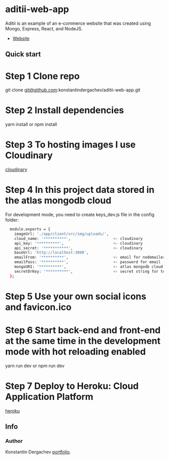 # aditii-web-app

Aditii is an example of an e-commerce website that was created using Mongo, Express, React, and NodeJS.

- [Website](http://aditii.herokuapp.com)

## Quick start

# Step 1 Clone repo
git clone git@github.com:konstantindergachev/aditii-web-app.git

# Step 2 Install dependencies
yarn install or npm install

# Step 3 To hosting images I use Cloudinary 
[cloudinary](https://cloudinary.com/)
# Step 4 In this project data stored in the atlas mongodb cloud
For development mode, you need to create keys_dev.js file in the config folder:
```sh
  module.exports = {
    imageUrl: './app/client/src/img/uploads/',
    cloud_name: '**********',                   <- cloudinary
    api_key: '**********',                      <- cloudinary
    api_secret: '***********',                  <- cloudinary
    baseUrl: 'http://localhost:3000',
    emailFrom: '**********',                    <- email for nodemailer
    emailPass: '**********',                    <- password for email
    mongoURI: '**********',                     <- atlas mongodb cloud
    secretOrKey: '**********',                  <- secret string for token bcrypt
  };
```
# Step 5 Use your own social icons and favicon.ico
# Step 6 Start back-end and front-end at the same time in the development mode with hot reloading enabled
 yarn run dev or npm run dev

# Step 7 Deploy to Heroku: Cloud Application Platform
[heroku](https://www.heroku.com/)


## Info
### Author
Konstantin Dergachev [portfolio](http://dergachevkonstantin.surge.sh/).